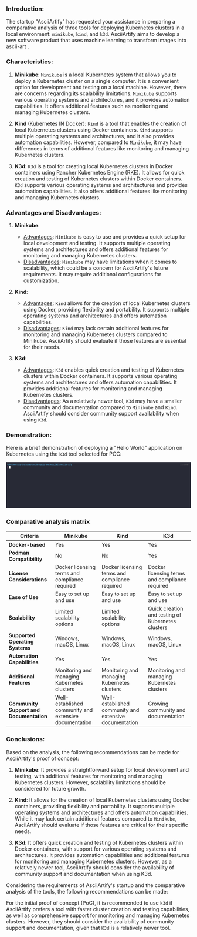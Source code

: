 ### Introduction:
The startup "AsciiArtify" has requested your assistance in preparing a comparative analysis of three tools for deploying Kubernetes clusters in a local environment: `minikube`, `kind`, and `k3d`. 
AsciiArtify aims to develop a new software product that uses machine learning to transform images into ascii-art .

### Characteristics:
1. __Minikube__: `Minikube` is a local Kubernetes system that allows you to deploy a Kubernetes cluster on a single computer. It is a convenient option for development and testing on a local machine. However, there are concerns regarding its scalability limitations. `Minikube` supports various operating systems and architectures, and it provides automation capabilities. It offers additional features such as monitoring and managing Kubernetes clusters.

2. __Kind__ (Kubernetes IN Docker): `Kind` is a tool that enables the creation of local Kubernetes clusters using Docker containers. `Kind` supports multiple operating systems and architectures, and it also provides automation capabilities. However, compared to `Minikube`, it may have differences in terms of additional features like monitoring and managing Kubernetes clusters.

3. __K3d__: `K3d` is a tool for creating local Kubernetes clusters in Docker containers using Rancher Kubernetes Engine (RKE). It allows for quick creation and testing of Kubernetes clusters within Docker containers. `K3d` supports various operating systems and architectures and provides automation capabilities. It also offers additional features like monitoring and managing Kubernetes clusters.

### Advantages and Disadvantages:
1. __Minikube__:
   - <u>Advantages</u>: `Minikube` is easy to use and provides a quick setup for local development and testing. It supports multiple operating systems and architectures and offers additional features for monitoring and managing Kubernetes clusters.
   - <u>Disadvantages</u>: `Minikube` may have limitations when it comes to scalability, which could be a concern for AsciiArtify's future requirements. It may require additional configurations for customization.

2. __Kind__:
   - <u>Advantages</u>: `Kind` allows for the creation of local Kubernetes clusters using Docker, providing flexibility and portability. It supports multiple operating systems and architectures and offers automation capabilities.
   - <u>Disadvantages</u>: `Kind` may lack certain additional features for monitoring and managing Kubernetes clusters compared to Minikube. AsciiArtify should evaluate if those features are essential for their needs.

3. __K3d__:
   - <u>Advantages</u>: `K3d` enables quick creation and testing of Kubernetes clusters within Docker containers. It supports various operating systems and architectures and offers automation capabilities. It provides additional features for monitoring and managing Kubernetes clusters.
   - <u>Disadvantages</u>: As a relatively newer tool, `K3d` may have a smaller community and documentation compared to `Minikube` and `Kind`. AsciiArtify should consider community support availability when using `K3d`.

### Demonstration:
Here is a brief demonstration of deploying a "Hello World" application on Kubernetes using the `k3d` tool selected for POC:

![Image](../.data/demo-1.gif)
### Comparative analysis matrix


| **Criteria**                            | **Minikube**                                       | **Kind**                                           | **K3d**                                             |
|--------------------------------------|---------------------------------------------------|---------------------------------------------------|---------------------------------------------------|
| **Docker-based**                        | Yes                                               | Yes                                               | Yes                                               |
| **Podman Compatibility**                 | No                                                | No                                                | Yes                                               |
| **License Considerations**               | Docker licensing terms and compliance required    | Docker licensing terms and compliance required    | Docker licensing terms and compliance required    |
| **Ease of Use**                          | Easy to set up and use                            | Easy to set up and use                            | Easy to set up and use                            |
| **Scalability**                          | Limited scalability options                       | Limited scalability options                       | Quick creation and testing of Kubernetes clusters |
| **Supported Operating Systems**          | Windows, macOS, Linux                             | Windows, macOS, Linux                             | Windows, macOS, Linux                             |
| **Automation Capabilities**               | Yes                                               | Yes                                               | Yes                                               |
| **Additional Features**                   | Monitoring and managing Kubernetes clusters       | Monitoring and managing Kubernetes clusters       | Monitoring and managing Kubernetes clusters       |
| **Community Support and Documentation**   | Well-established community and extensive documentation | Well-established community and extensive documentation | Growing community and documentation              |

### Conclusions:
Based on the analysis, the following recommendations can be made for AsciiArtify's proof of concept:

1. __Minikube__: It provides a straightforward setup for local development and testing, with additional features for monitoring and managing Kubernetes clusters. However, scalability limitations should be considered for future growth.

2. __Kind__: It allows for the creation of local Kubernetes clusters using Docker containers, providing flexibility and portability. It supports multiple operating systems and architectures and offers automation capabilities. While it may lack certain additional features compared to `Minikube`, AsciiArtify should evaluate if those features are critical for their specific needs.

3. __K3d__: It offers quick creation and testing of Kubernetes clusters within Docker containers, with support for various operating systems and architectures. It provides automation capabilities and additional features for monitoring and managing Kubernetes clusters. However, as a relatively newer tool, AsciiArtify should consider the availability of community support and documentation when using K3d.

Considering the requirements of AsciiArtify's startup and the comparative analysis of the tools, the following recommendations can be made:

For the initial proof of concept (PoC), it is recommended to use `k3d` if AsciiArtify prefers a tool with faster cluster creation and testing capabilities, as well as comprehensive support for monitoring and managing Kubernetes clusters. However, they should consider the availability of community support and documentation, given that `K3d` is a relatively newer tool.
